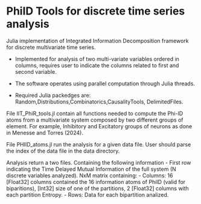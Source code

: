 # PhiID Tools for discrete time series analysis

Julia implementation of Integrated Information Decomposition framework for discrete multivariate time series.

- Implemented for analysis of two multi-variate variables ordered in columns, requires user to indicate the columns related to first and second variable.

- The software operates using parallel computation through Julia threads.

- Required Julia packedges are: Random,Distributions,Combinatorics,CausalityTools, DelimitedFiles.

File IIT_PhiR_tools.jl contain all functions needed to compute the Phi-ID atoms from a multivariate system composed by two different groups of element. For example, Inhibitory and Excitatory groups of neurons as done in Menesse and Torres (2024).

File PHIID_atoms.jl run the analysis for a given data file. User should parse the index of the data file in the data directory.

Analysis return a two files. Containing the following information
    - First row indicating the Time Delayed Mutual Information of the full system (N discrete variables analyzed).
    NxM matrix containing:
    - Columns: 16 [Float32] columns contained the 16 information atoms of PhiID (valid for biparitions), [Int32] size of one of the partitions, 2 [Float32] columns with each partition Entropy.
    - Rows: Data for each bipartition analized.
